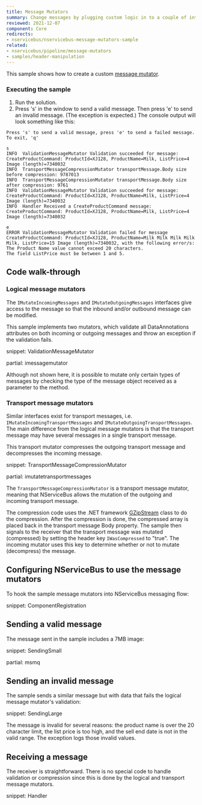 ```yaml
---
title: Message Mutators
summary: Change messages by plugging custom logic in to a couple of interfaces, encrypting as required.
reviewed: 2021-12-07
component: Core
redirects:
- nservicebus/nservicebus-message-mutators-sample
related:
- nservicebus/pipeline/message-mutators
- samples/header-manipulation
---
```



This sample shows how to create a custom [message mutator](/nservicebus/pipeline/message-mutators.md).

### Executing the sample

 1. Run the solution.
 1. Press 's' in the window to send a valid message. Then press 'e' to send an invalid message. (The exception is expected.) The console output will look something like this:

```
Press 's' to send a valid message, press 'e' to send a failed message. To exit, 'q'

s
INFO  ValidationMessageMutator Validation succeeded for message: CreateProductCommand: ProductId=XJ128, ProductName=Milk, ListPrice=4 Image (length)=7340032
INFO  TransportMessageCompressionMutator transportMessage.Body size before compression: 9787013
INFO  TransportMessageCompressionMutator transportMessage.Body size after compression: 9761
INFO  ValidationMessageMutator Validation succeeded for message: CreateProductCommand: ProductId=XJ128, ProductName=Milk, ListPrice=4 Image (length)=7340032
INFO  Handler Received a CreateProductCommand message: CreateProductCommand: ProductId=XJ128, ProductName=Milk, ListPrice=4 Image (length)=7340032

e
ERROR ValidationMessageMutator Validation failed for message CreateProductCommand: ProductId=XJ128, ProductName=Milk Milk Milk Milk Milk, ListPrice=15 Image (length)=7340032, with the following error/s:
The Product Name value cannot exceed 20 characters.
The field ListPrice must be between 1 and 5.
```

## Code walk-through

### Logical message mutators

The `IMutateIncomingMessages` and `IMutateOutgoingMessages` interfaces give access to the message so that the inbound and/or outbound message can be modified.

This sample implements two mutators, which validate all DataAnnotations attributes on both incoming or outgoing messages and throw an exception if the validation fails.

snippet: ValidationMessageMutator

partial: imessagemutator

Although not shown here, it is possible to mutate only certain types of messages by checking the type of the message object received as a parameter to the method.

### Transport message mutators

Similar interfaces exist for transport messages, i.e. `IMutateIncomingTransportMessages` and `IMutateOutgoingTransportMessages`. The main difference from the logical message mutators is that the transport message may have several messages in a single transport message.

This transport mutator compresses the outgoing transport message and decompresses the incoming message.

snippet: TransportMessageCompressionMutator

partial: imutatetransportmessages

The `TransportMessageCompressionMutator` is a transport message mutator, meaning that NServiceBus allows the mutation of the outgoing and incoming transport message.

The compression code uses the .NET framework [GZipStream](https://msdn.microsoft.com/en-us/library/system.io.compression.gzipstream.aspx) class to do the compression. After the compression is done, the compressed array is placed back in the transport message Body property. The sample then signals to the receiver that the transport message was mutated (compressed) by setting the header key `IWasCompressed` to "true". The incoming mutator uses this key to determine whether or not to mutate (decompress) the message.

## Configuring NServiceBus to use the message mutators

To hook the sample message mutators into NServiceBus messaging flow:

snippet: ComponentRegistration


## Sending a valid message

The message sent in the sample includes a 7MB image:

snippet: SendingSmall

partial: msmq

## Sending an invalid message

The sample sends a similar message but with data that fails the logical message mutator's validation:

snippet: SendingLarge

The message is invalid for several reasons: the product name is over the 20 character limit, the list price is too high, and the sell end date is not in the valid range. The exception logs those invalid values.

## Receiving a message

The receiver is straightforward. There is no special code to handle validation or compression since this is done by the logical and transport message mutators.

snippet: Handler
